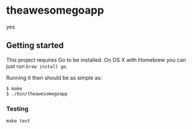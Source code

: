 # theawesomegoapp

yes

## Getting started

This project requires Go to be installed. On OS X with Homebrew you can just run `brew install go`.

Running it then should be as simple as:

```console
$ make
$ ./bin/theawesomegoapp
```

### Testing

`make test`
